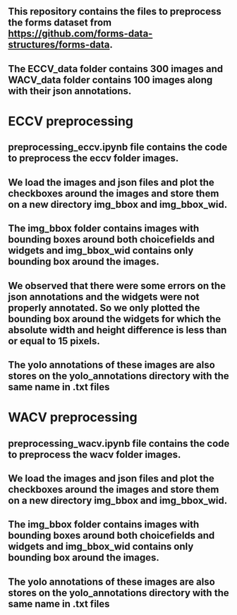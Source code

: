 ## This repository contains the files to preprocess the forms dataset from https://github.com/forms-data-structures/forms-data.


## The ECCV_data folder contains 300 images and WACV_data folder contains 100 images along with their json annotations.

# ECCV preprocessing
## preprocessing_eccv.ipynb file contains the code to preprocess the eccv folder images.
## We load the images and json files and plot the checkboxes around the images and store them on a new directory img_bbox and img_bbox_wid.
## The img_bbox folder contains images with bounding boxes around both choicefields and widgets and img_bbox_wid contains only bounding box around the images.
## We observed that there were some errors on the json annotations and the widgets were not properly annotated. So we only plotted the bounding box around the widgets for which the absolute width and height difference is less than or equal to 15 pixels.

## The yolo annotations of these images are also stores on the yolo_annotations directory with the same name in .txt files

# WACV preprocessing
## preprocessing_wacv.ipynb file contains the code to preprocess the wacv folder images.
## We load the images and json files and plot the checkboxes around the images and store them on a new directory img_bbox and img_bbox_wid.
## The img_bbox folder contains images with bounding boxes around both choicefields and widgets and img_bbox_wid contains only bounding box around the images.

## The yolo annotations of these images are also stores on the yolo_annotations directory with the same name in .txt files

